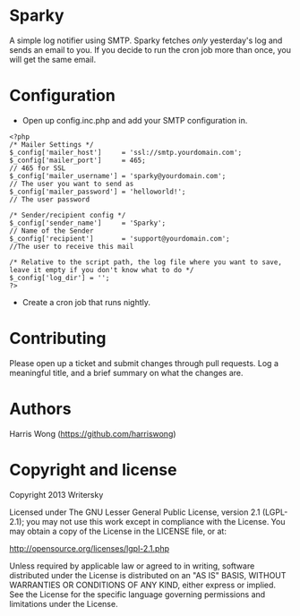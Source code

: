Sparky
======
A simple log notifier using SMTP. Sparky fetches *only* yesterday's log and sends an email to you. If you decide to run the cron job more than once, you will get the same email.

Configuration
==============
- Open up config.inc.php and add your SMTP configuration in.

```
<?php
/* Mailer Settings */
$_config['mailer_host']     = 'ssl://smtp.yourdomain.com';              
$_config['mailer_port']     = 465;                                     // 465 for SSL
$_config['mailer_username'] = 'sparky@yourdomain.com';                 // The user you want to send as
$_config['mailer_password'] = 'helloworld!';                           // The user password 

/* Sender/recipient config */
$_config['sender_name']     = 'Sparky';                                // Name of the Sender
$_config['recipient']       = 'support@yourdomain.com';                //The user to receive this mail

/* Relative to the script path, the log file where you want to save, leave it empty if you don't know what to do */
$_config['log_dir'] = '';
?>

```
- Create a cron job that runs nightly. 

Contributing
============
Please open up a ticket and submit changes through pull requests. Log a meaningful title, and a brief summary on what the changes are.


Authors
=======
Harris Wong (https://github.com/harriswong)

Copyright and license
======================
Copyright 2013 Writersky

Licensed under The GNU Lesser General Public License, version 2.1 (LGPL-2.1); you may not use this work except in compliance with the License. You may obtain a copy of the License in the LICENSE file, or at:

http://opensource.org/licenses/lgpl-2.1.php

Unless required by applicable law or agreed to in writing, software distributed under the License is distributed on an "AS IS" BASIS, WITHOUT WARRANTIES OR CONDITIONS OF ANY KIND, either express or implied. See the License for the specific language governing permissions and limitations under the License.

